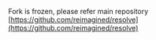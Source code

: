 Fork is frozen, please refer main repository [https://github.com/reimagined/resolve](https://github.com/reimagined/resolve)
